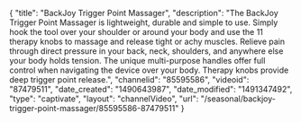 {
    "title": "BackJoy Trigger Point Massager",
    "description": "The BackJoy Trigger Point Massager is lightweight, durable and simple to use. Simply hook the tool over your shoulder or around your body and use the 11 therapy knobs to massage and release tight or achy muscles. Relieve pain through direct pressure in your back, neck, shoulders, and anywhere else your body holds tension. The unique multi-purpose handles offer full control when navigating the device over your body. Therapy knobs provide deep trigger point release.",
    "channelid": "85595586",
    "videoid": "87479511",
    "date_created": "1490643987",
    "date_modified": "1491347492",
    "type": "captivate",
    "layout": "channelVideo",
    "url": "\/seasonal\/backjoy-trigger-point-massager\/85595586-87479511"
}
